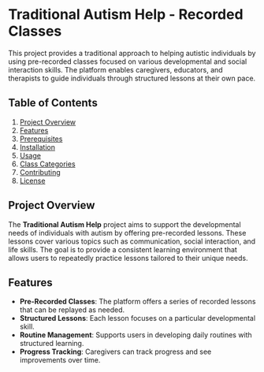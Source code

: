 # Traditional Autism Help - Recorded Classes

This project provides a traditional approach to helping autistic individuals by using pre-recorded classes focused on various developmental and social interaction skills. The platform enables caregivers, educators, and therapists to guide individuals through structured lessons at their own pace.

## Table of Contents

1. [Project Overview](#project-overview)
2. [Features](#features)
3. [Prerequisites](#prerequisites)
4. [Installation](#installation)
5. [Usage](#usage)
6. [Class Categories](#class-categories)
7. [Contributing](#contributing)
8. [License](#license)

## Project Overview

The **Traditional Autism Help** project aims to support the developmental needs of individuals with autism by offering pre-recorded lessons. These lessons cover various topics such as communication, social interaction, and life skills. The goal is to provide a consistent learning environment that allows users to repeatedly practice lessons tailored to their unique needs.

## Features

- **Pre-Recorded Classes**: The platform offers a series of recorded lessons that can be replayed as needed.
- **Structured Lessons**: Each lesson focuses on a particular developmental skill.
- **Routine Management**: Supports users in developing daily routines with structured learning.
- **Progress Tracking**: Caregivers can track progress and see improvements over time.
